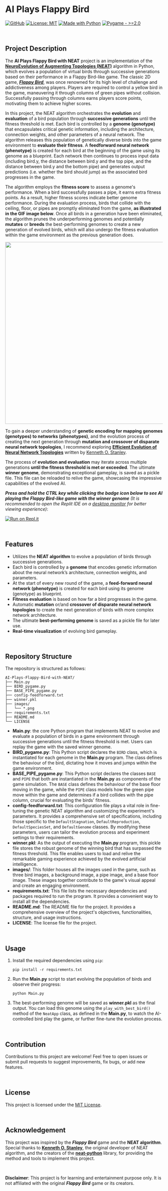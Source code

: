 # AI Plays Flappy Bird
[![GitHub](https://badgen.net/badge/icon/GitHub?icon=github&color=black&label)](https://github.com/jpgold830)
[![License: MIT](https://img.shields.io/badge/License-MIT-yellow.svg)](https://opensource.org/licenses/MIT)
[![Made with Python](https://img.shields.io/badge/Python->=3.6-blue?logo=python&logoColor=white)](https://www.python.org)
[![Pygame - >=2.0](https://img.shields.io/badge/Pygame->=2.0-ADFF2F)](https://www.pygame.org/docs/)

<br/>

## **Project Description**

The **AI Plays Flappy Bird with NEAT** project is an implementation of the **[NeuroEvolution of Augmenting Topologies (NEAT)](https://neat-python.readthedocs.io/en/latest/neat_overview.html)** algorithm in Python, which evolves a population of virtual birds through successive generations based on their performance in a Flappy Bird-like game. The classic 2D game, [***Flappy Bird***](https://flappybird.io/), was once renowned for its high level of challenge and addictiveness among players. Players are required to control a yellow bird in the game, maneuvering it through columns of green pipes without collision. Successfully passing through columns earns players score points, motivating them to achieve higher scores.

In this project, the NEAT algorithm orchestrates the **evolution** and **evaluation** of a bird population through **successive generations** until the fitness threshold is met. Each bird is controlled by a **genome (genotype)** that encapsulates critical genetic information, including the architecture, connection weights, and other parameters of a neural network. The algorithm releases this population of genetically diverse birds into the game environment to **evaluate their fitness**. A **feedforward neural network (phenotype)** is created for each bird at the beginning of the game using its genome as a blueprint. Each network then continues to process input data (including bird.y, the distance between bird.y and the top pipe, and the distance between bird.y and the bottom pipe) and generates output predictions (i.e. whether the bird should jump) as the associated bird progresses in the game. 

The algorithm employs the **fitness score** to assess a genome's performance. When a bird successfully passes a pipe, it earns extra fitness points. As a result, higher fitness scores indicate better genome performance. During the evaluation process, birds that collide with the ceiling, floor, or pipes are promptly eliminated from the game, **as illustrated in the GIF image below**. Once all birds in a generation have been eliminated, the algorithm prunes the underperforming genomes and potentially **mutates** or **breeds** the best-performing genomes to create a new generation of evolved birds, which will also undergo the fitness evaluation within the game environment as the previous generation does. 

<p align="center">
  <img src="./images/demo.gif" height=580 />
</p>

To gain a deeper understanding of **genetic encoding for mapping genomes (genotypes) to networks (phenotypes)**, and the evolution process of creating the next generation through **mutation and crossover of disparate neural network topologies**, I recommend exploring [**Efficient Evolution of Neural Network Topologies**](https://nn.cs.utexas.edu/downloads/papers/stanley.cec02.pdf) written by [Kenneth O. Stanley](https://scholar.google.se/citations?user=6Q6oO1MAAAAJ&hl=en). 

The process of **evolution and evaluation** may iterate across multiple generations **until the fitness threshold is met or exceeded**. The ultimate **winner genome**, demonstrating exceptional gameplay, is saved as a pickle file. This file can be reloaded to relive the game, showcasing the impressive capabilities of the evolved AI.

_**Press and hold the CTRL key while clicking the badge icon below to see AI playing the Flappy Bird-like game with the winner genome** (It is recommended to open the Replit IDE on a <ins>desktop monitor</ins> for better viewing experience)_:

[![Run on Repl.it](https://replit.com/badge/github/jpgold830/AI-Plays-Flappy-Bird.git)](https://replit.com/@jpgold830/AI-Plays-Flappy-Bird?v=1)

<br/>


## **Features**

- Utilizes the **NEAT algorithm** to evolve a population of birds through successive generations.
- Each bird is controlled by a **genome** that encodes genetic information about the neural network’s architecture, connection weights, and parameters.
- At the start of every new round of the game, a **feed-forward neural network (phenotype)** is created for each bird using its genome (genotype) as blueprint.
- **Fitness evaluation** is based on how far a bird progresses in the game.
- Automatic **mutation** or/and **crossover of disparate neural network topologies** to create the next generation of birds with more complex network architecture.
- The ultimate **best-performing genome** is saved as a pickle file for later use.
- **Real-time visualization** of evolving bird gameplay.

<br/>

## **Repository Structure**

The repository is structured as follows:

```
AI-Plays-Flappy-Bird-with-NEAT/
├── Main.py
├── BIRD_pygame.py
├── BASE_PIPE_pygame.py
├── config-feedforward.txt
├── winner.pkl
├── images/
│   └── *.png
├── requirements.txt
├── README.md
└── LICENSE
```

- **Main.py**: the core Python program that implements NEAT to evolve and evaluate a population of birds in a game environment through successive generations until the fitness threshold is met. Users can replay the game with the saved winner genome.
- **BIRD_pygame.py**: This Python script declares the `BIRD` class, which is instantiated for each genome in the **Main.py** program. The class defines the behaviour of the bird, dictating how it moves and jumps within the game environment.
- **BASE_PIPE_pygame.py**: This Python script declares the classes `BASE` and `PIPE` that both are instantiated in the **Main.py** as components of the game simulation. The `BASE` class defines the behaviour of the base floor moving in the game, while the `PIPE` class models how the green pipe move within the game and determines if a bird collides with the pipe column, crucial for evaluating the birds' fitness.
- **config-feedforward.txt**: This configuration file plays a vital role in fine-tuning the genetic NEAT algorithm and customizing the experiment's parameters. It provides a comprehensive set of specifications, including those specific to the `DefaultStagnation`, `DefaultReproduction`, `DefaultSpeciesSet`, and `DefaultGenome` classes. By modifying these parameters, users can tailor the evolution process and experiment settings to their requirements.
- **winner.pkl**: As the output of executing the **Main.py** program, this pickle file stores the robust genome of the winning bird that has surpassed the fitness threshold. This file enables users to load and relive the remarkable gaming experience achieved by the evolved artificial intelligence.
- **images/**: This folder houses all the images used in the game, such as three bird images, a background image, a pipe image, and a base floor image. These images together contribute to the game's visual appeal and create an engaging environment.
- **requirements.txt**: This file lists the necessary dependencies and packages required to run the program. It provides a convenient way to install all the dependencies.
- **README.md**: The README file for the project. It provides a comprehensive overview of the project's objectives, functionalities, structure, and usage instructions.
- **LICENSE**: The license file for the project.

<br/>

## **Usage**

1. Install the required dependencies using `pip`:
    
    ```
    pip install -r requirements.txt
    ```
    
2. Run the **Main.py** script to start evolving the population of birds and observe their progress:
    
    ```
    python Main.py
    ```
    
3. The best-performing genome will be saved as **winner.pkl** as the final output. You can load this genome using the  `play_with_best_bird()` method of the `NeatApp` class, as defined in the **Main.py**, to watch the AI-controlled bird play the game, or further fine-tune the evolution process.

<br/>

## **Contribution**

Contributions to this project are welcome! Feel free to open issues or submit pull requests to suggest improvements, fix bugs, or add new features.

<br/>

## **License**

This project is licensed under the [MIT License](https://choosealicense.com/licenses/mit/).

<br/>

## **Acknowledgement**

This project was inspired by the ***Flappy Bird*** game and the **NEAT algorithm**. Special thanks to [**Kenneth O. Stanley**](https://scholar.google.se/citations?user=6Q6oO1MAAAAJ&hl=en), the original developer of NEAT algorithm, and the creators of the [**neat-python**](https://github.com/CodeReclaimers/neat-python.git) library, for providing the method and tools to implement this project.

<br/>

**Disclaimer**: This project is for learning and entertainment purpose only. It is not affiliated with the original ***Flappy Bird*** game or its creators.
